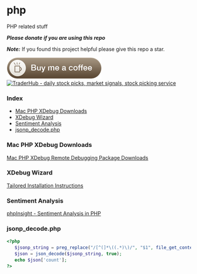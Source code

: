 # php
PHP related stuff

***Please donate if you are using this repo***

***Note:*** If you found this project helpful please give this repo a star.

<a href="https://www.paypal.com/cgi-bin/webscr?cmd=_s-xclick&hosted_button_id=C2HFZWSUPV47Q" target="_blank">
  <img src="https://raw.githubusercontent.com/Blah2014/phonegap-inmobi-plugin/gh-pages/images/BuymeaCoffee.png" border="0" name="submit" alt="PayPal - The safer, easier way to pay online!" />
</a>

<a href="http://traderhub.info" target="_blank">
  <img src="http://traderhub.info/images/AD.jpg" border="0" name="submit" alt="TraderHub - daily stock picks, market signals, stock picking service" />
</a>

### Index
* [Mac PHP XDebug Downloads](#mac-php-xdebug-downloads)
* [XDebug Wizard](#xdebug-wizard)
* [Sentiment Analysis](#sentiment-analysis)
* [jsonp_decode.php](#user-content-jsonp_decodephp)

### Mac PHP XDebug Downloads
[Mac PHP XDebug Remote Debugging Package Downloads](http://code.activestate.com/komodo/remotedebugging/)

### XDebug Wizard
[Tailored Installation Instructions](https://xdebug.org/wizard.php)

### Sentiment Analysis
[phpInsight - Sentiment Analysis in PHP](https://github.com/JWHennessey/phpInsight)

### jsonp_decode.php
```php
<?php
   $jsonp_string = preg_replace("/[^(]*\((.*)\)/", "$1", file_get_contents("http://api.pinterest.com/v1/urls/count.json?callback=receiveCount&url=http://9gag.com/"));
   $json = json_decode($jsonp_string, true);
   echo $json['count'];
?>
```
